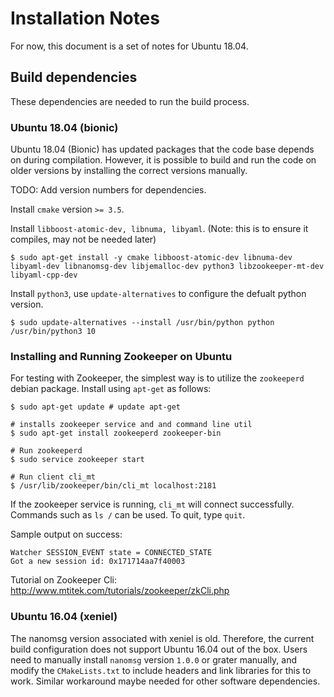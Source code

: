 # Installation Notes

For now, this document is a set of notes for Ubuntu 18.04.  

## Build dependencies
These dependencies are needed to run the build process.

### Ubuntu 18.04 (bionic)

Ubuntu 18.04 (Bionic) has updated packages that the code base depends on during compilation. However, it is possible to build and run the code on older versions by installing the correct versions manually. 

TODO: Add version numbers for dependencies. 

Install `cmake` version `>= 3.5`. 

Install `libboost-atomic-dev, libnuma, libyaml`. (Note: this is to ensure it compiles, may not be needed later)

```shell script
$ sudo apt-get install -y cmake libboost-atomic-dev libnuma-dev libyaml-dev libnanomsg-dev libjemalloc-dev python3 libzookeeper-mt-dev libyaml-cpp-dev
```

Install `python3`, use `update-alternatives` to configure the defualt python version. 

```shell script
$ sudo update-alternatives --install /usr/bin/python python /usr/bin/python3 10
```  

### Installing and Running Zookeeper on Ubuntu
For testing with Zookeeper, the simplest way is to utilize the `zookeeperd` debian package.
Install using `apt-get` as follows:

```shell script
$ sudo apt-get update # update apt-get

# installs zookeeper service and and command line util
$ sudo apt-get install zookeeperd zookeeper-bin 

# Run zookeeperd
$ sudo service zookeeper start 

# Run client cli_mt
$ /usr/lib/zookeeper/bin/cli_mt localhost:2181
```

If the zookeeper service is running, `cli_mt` will connect successfully. Commands such as `ls /` can be used. To quit, type `quit`. 

Sample output on success:

```
Watcher SESSION_EVENT state = CONNECTED_STATE
Got a new session id: 0x171714aa7f40003
```

Tutorial on Zookeeper Cli: http://www.mtitek.com/tutorials/zookeeper/zkCli.php

### Ubuntu 16.04 (xeniel)

The nanomsg version associated with xeniel is old. Therefore, the current build configuration does not support Ubuntu 16.04 out of the box. Users need to manually install `nanomsg` version `1.0.0` or grater manually, and modify the `CMakeLists.txt` to include headers and link libraries for this to work. Similar workaround maybe needed for other software dependencies.

